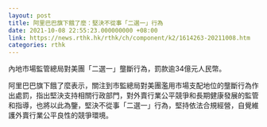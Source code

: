 ```yaml
---
layout: post
title: 阿里巴巴旗下餓了麼：堅決不從事「二選一」行為
date: 2021-10-08 22:55:23.000000000 +08:00
link: https://news.rthk.hk/rthk/ch/component/k2/1614263-20211008.htm
categories: rthk
---
```


內地市場監管總局對美團「二選一」壟斷行為，罰款逾34億元人民幣。

阿里巴巴旗下餓了麼表示，關注到市監總局對美團濫用市場支配地位的壟斷行為作出處罰，指出堅決支持相關行政部門，對外賣行業公平競爭和長期健康發展的監管和指導，也將以此為鑒，堅決不從事「二選一」行為，堅持依法合規經營，自覺維護外賣行業公平良性的競爭環境。
